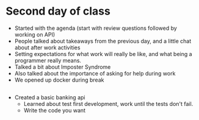 # Second day of class

- Started with the agenda (start with review questions followed by working on API)
- People talked about takeaways from the previous day, and a little chat about after work activities
- Setting expectations for what work will really be like, and what being a programmer really means.
- Talked a bit about Imposter Syndrome
- Also talked about the importance of asking for help during work
- We opened up docker during break

##
- Created a basic banking api
    - Learned about test first development, work until the tests don't fail.
    - Write the code you want